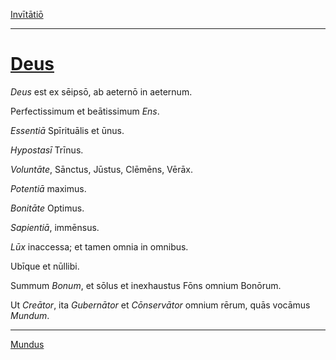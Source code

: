 [Invītātiō](../001-inviatio/001-invitatio.md)

---

# [Deus](https://www.archive.org/stream/cu31924032499455#page/n44/mode/1up)

*Deus* est ex sēipsō, ab aeternō in aeternum.

Perfectissimum et beātissimum *Ens*.

*Essentiā* Spīrituālis et ūnus.

*Hypostasī* Trīnus.

*Voluntāte*, Sānctus, Jūstus, Clēmēns, Vērāx.

*Potentiā* maximus.

*Bonitāte* Optimus.

*Sapientiā*, immēnsus.

*Lūx* inaccessa; et tamen omnia in omnibus.

Ubīque et nūllibi.

Summum *Bonum*, et sōlus et inexhaustus Fōns omnium Bonōrum.

Ut *Creātor*, ita *Gubernātor* et *Cōnservātor* omnium rērum, quās vocāmus *Mundum*.

---

[Mundus](../003-mundus/003-mundus.md)
